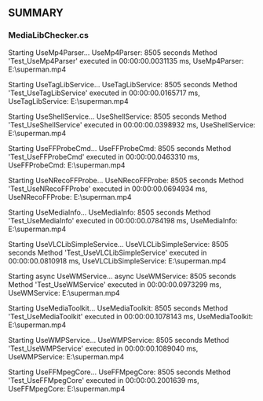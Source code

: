 ﻿
## SUMMARY

### MediaLibChecker.cs

Starting UseMp4Parser...
UseMp4Parser: 8505 seconds
Method 'Test_UseMp4Parser' 
executed in 00:00:00.0031135 ms, UseMp4Parser: E:\superman.mp4

Starting UseTagLibService...
UseTagLibService: 8505 seconds
Method 'Test_UseTagLibService' 
executed in 00:00:00.0165717 ms, UseTagLibService: E:\superman.mp4

Starting UseShellService...
UseShellService: 8505 seconds
Method 'Test_UseShellService' 
executed in 00:00:00.0398932 ms, UseShellService: E:\superman.mp4

Starting UseFFProbeCmd...
UseFFProbeCmd: 8505 seconds
Method 'Test_UseFFProbeCmd' 
executed in 00:00:00.0463310 ms, UseFFProbeCmd: E:\superman.mp4

Starting UseNRecoFFProbe...
UseNRecoFFProbe: 8505 seconds
Method 'Test_UseNRecoFFProbe' 
executed in 00:00:00.0694934 ms, UseNRecoFFProbe: E:\superman.mp4

Starting UseMediaInfo...
UseMediaInfo: 8505 seconds
Method 'Test_UseMediaInfo' 
executed in 00:00:00.0784198 ms, UseMediaInfo: E:\superman.mp4

Starting UseVLCLibSimpleService...
UseVLCLibSimpleService: 8505 seconds
Method 'Test_UseVLCLibSimpleService' 
executed in 00:00:00.0810918 ms, UseVLCLibSimpleService: E:\superman.mp4

Starting async UseWMService...
async UseWMService: 8505 seconds
Method 'Test_UseWMService'
executed in 00:00:00.0973299 ms, UseWMService: E:\superman.mp4

Starting UseMediaToolkit...
UseMediaToolkit: 8505 seconds
Method 'Test_UseMediaToolkit' 
executed in 00:00:00.1078143 ms, UseMediaToolkit: E:\superman.mp4

Starting UseWMPService...
UseWMPService: 8505 seconds
Method 'Test_UseWMPService' 
executed in 00:00:00.1089040 ms, UseWMPService: E:\superman.mp4

Starting UseFFMpegCore...
UseFFMpegCore: 8505 seconds
Method 'Test_UseFFMpegCore' 
executed in 00:00:00.2001639 ms, UseFFMpegCore: E:\superman.mp4
